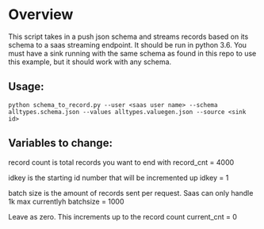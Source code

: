 # Overview

This script takes in a push json schema and streams records based on its schema to a saas streaming endpoint. It should be run in python 3.6.
You must have a sink running with the same schema as found in this repo to use this example, but it should work with any schema. 

## Usage:

` python schema_to_record.py --user <saas user name> --schema alltypes.schema.json --values alltypes.valuegen.json --source <sink id> `

## Variables to change:

record count is total records you want to end with
record_cnt = 4000

idkey is the starting id number that will be incremented up
idkey = 1

batch size is the amount of records sent per request. Saas can only handle 1k max currentlyh
batchsize = 1000

Leave as zero. This increments up to the record count
current_cnt = 0

